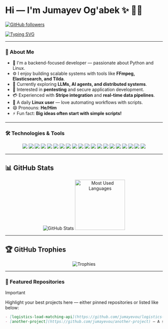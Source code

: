 # Hi — I'm Jumayev Og'abek ✨ 👨‍💻  
[![GitHub followers](https://img.shields.io/github/followers/jumayevou?logo=github&style=plastic)](https://github.com/jumayevou?tab=followers)

[![Typing SVG](https://readme-typing-svg.demolab.com?font=Nata+Sans&pause=1000&center=true&width=435&lines=Python+Backend+Developer+%F0%9F%90%8D;Always+learning+something+new+%F0%9F%93%9A;Focused+on+long-term+growth+%F0%9F%8C%B1;Exploring+LLMs+and+AI+agents+%F0%9F%A7%AA)](https://git.io/typing-svg)

---

### 👋 About Me
- 👀 I'm a backend-focused developer — passionate about Python and Linux.  
- ⚙️ I enjoy building scalable systems with tools like **FFmpeg, Elasticsearch, and Tilda**.  
- 🌱 Currently exploring **LLMs, AI agents, and distributed systems**.  
- 🔐 Interested in **pentesting** and secure application development.  
- 💳 Experienced with **Stripe integration** and **real-time data pipelines**.  
- 🐧 A daily **Linux user** — love automating workflows with scripts.  
- 😄 Pronouns: **He/Him**  
- ⚡ Fun fact: **Big ideas often start with simple scripts!**

---

### 🛠️ Technologies & Tools
<p align="center">
  <img src="https://img.shields.io/badge/Python-3776AB?style=for-the-badge&logo=python&logoColor=white" />
  <img src="https://img.shields.io/badge/Django-092E20?style=for-the-badge&logo=django&logoColor=white" />
  <img src="https://img.shields.io/badge/Django_REST_Framework-092E20?style=for-the-badge&logo=django&logoColor=white" />
  <img src="https://img.shields.io/badge/MongoDB-47A248?style=for-the-badge&logo=mongodb&logoColor=white" />
  <img src="https://img.shields.io/badge/PostgreSQL-336791?style=for-the-badge&logo=postgresql&logoColor=white" />
  <img src="https://img.shields.io/badge/Celery-37814A?style=for-the-badge&logo=celery&logoColor=white" />
  <img src="https://img.shields.io/badge/Docker-2496ED?style=for-the-badge&logo=docker&logoColor=white" />
  <img src="https://img.shields.io/badge/Redis-DC382D?style=for-the-badge&logo=redis&logoColor=white" />
  <img src="https://img.shields.io/badge/HTML5-E34F26?style=for-the-badge&logo=html5&logoColor=white" />
  <img src="https://img.shields.io/badge/CSS3-1572B6?style=for-the-badge&logo=css3&logoColor=white" />
  <img src="https://img.shields.io/badge/Git-F05032?style=for-the-badge&logo=git&logoColor=white" />
  <img src="https://img.shields.io/badge/Heroku-430098?style=for-the-badge&logo=heroku&logoColor=white" />
  <img src="https://img.shields.io/badge/Vertex_AI-4285F4?style=for-the-badge&logo=google-cloud&logoColor=white" />
  <img src="https://img.shields.io/badge/Swagger-85EA2D?style=for-the-badge&logo=swagger&logoColor=black" />
  <img src="https://img.shields.io/badge/Postman-FF6C37?style=for-the-badge&logo=postman&logoColor=white" />
  <img src="https://img.shields.io/badge/FFmpeg-007808?style=for-the-badge&logo=ffmpeg&logoColor=white" />
  <img src="https://img.shields.io/badge/Linux-FCC624?style=for-the-badge&logo=linux&logoColor=black" />
  <img src="https://img.shields.io/badge/Stripe-635BFF?style=for-the-badge&logo=stripe&logoColor=white" />
  <img src="https://img.shields.io/badge/Kali_Linux-557C94?style=for-the-badge&logo=kalilinux&logoColor=white" />
  <img src="https://img.shields.io/badge/Tilda-Website-000000?style=for-the-badge&logo=tilda&logoColor=white" />
</p>

---

## 📊 GitHub Stats
<p align="center">
  <img alt="GitHub Stats" src="https://github-readme-stats.vercel.app/api?username=jumayevou&show_icons=true&theme=radical" />
  <img height="160" src="https://github-readme-stats.vercel.app/api/top-langs?username=jumayevou&layout=compact&langs_count=8&theme=radical" alt="Most Used Languages"/>
</p>

---

## 🏆 GitHub Trophies
<p align="center">
  <img src="https://github-profile-trophy.vercel.app/?username=jumayevou&theme=algolia&column=5" alt="Trophies"/>
</p>

---

### 📌 Featured Repositories
> [!IMPORTANT]  
> Highlight your best projects here — either pinned repositories or listed like below:

```md
- [logistics-load-matching-api](https://github.com/jumayevou/logistics-load-matching-api) — A short description...
- [another-project](https://github.com/jumayevou/another-project) — A short description...
